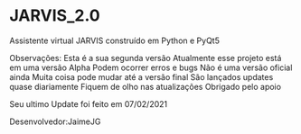 # JARVIS_2.0
Assistente virtual JARVIS construído em Python e PyQt5

Observações:
Esta é a sua segunda versão
Atualmente esse projeto está em uma versão Alpha
Podem ocorrer erros e bugs
Não é uma versão oficial ainda
Muita coisa pode mudar até a versão final
São lançados updates quase diariamente
Fiquem de olho nas atualizações
Obrigado pelo apoio


Seu ultimo Update foi feito em 07/02/2021

Desenvolvedor:JaimeJG
